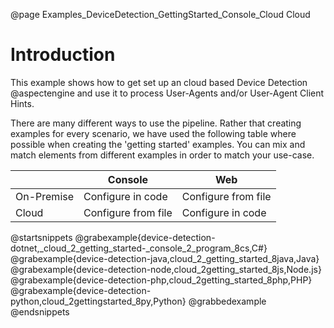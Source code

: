 @page Examples_DeviceDetection_GettingStarted_Console_Cloud Cloud

# Introduction

This example shows how to get set up an cloud based Device Detection @aspectengine and use it 
to process User-Agents and/or User-Agent Client Hints.

There are many different ways to use the pipeline. Rather that creating examples for every scenario, 
we have used the following table where possible when creating the 'getting started' examples. 
You can mix and match elements from different examples in order to match your use-case.

|            | Console             | Web                 |
|------------|---------------------|---------------------|
| On-Premise | Configure in code   | Configure from file |
| Cloud      | Configure from file | Configure in code   |

@startsnippets
@grabexample{device-detection-dotnet,_cloud_2_getting_started-_console_2_program_8cs,C#}
@grabexample{device-detection-java,cloud_2_getting_started_8java,Java}
@grabexample{device-detection-node,cloud_2getting_started_8js,Node.js}
@grabexample{device-detection-php,cloud_2getting_started_8php,PHP}
@grabexample{device-detection-python,cloud_2gettingstarted_8py,Python}
@grabbedexample
@endsnippets
